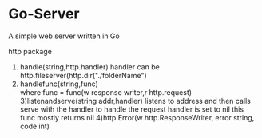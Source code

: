 # Go-Server
A simple web server written in Go

http package

1) handle(string,http.handler)
handler can be http.fileserver(http.dir("./folderName")
2) handlefunc(string,func)   
where func = func(w response writer,r http.request)
3)listenandserve(string addr,handler)
listens to address and then calls serve with the handler to handle the request
handler is set to nil
this func mostly returns nil
4)http.Error(w http.ResponseWriter, error string, code int)
